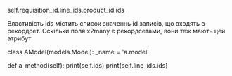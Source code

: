 
self.requisition_id.line_ids.product_id.ids

Властивість ids містить список значеннь id записів, що входять в рекордсет. 
Оскільки поля x2many є рекордсетами, вони теж мають цей атрибут


class AModel(models.Model):
   _name = 'a.model'

   def a_method(self):
       print(self.ids)
       print(self.line_ids.ids)

